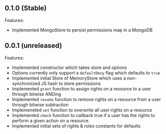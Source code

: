 ## 0.1.0 (Stable)
Features:
  - Implemented MongoStore to persist permissions map in a MongoDB

## 0.0.1 (unreleased)
Features:
  - Implemented constructor which takes store and options
  - Options currently only support a `defaultDeny` flag which defaults to `true`
  - Implemented initial Store of MemoryStore which uses a non-synchronized JS hash to store permissions
  - Implemented `grant` function to assign rights on a resource to a user through bitwise ANDing
  - Implemented `revoke` function to remove rights on a resource from a user through bitwise subtraction
  - Implemeneted `set` function to overwrite all user rights on a resource
  - Implemented `check` function to callback true if a user has the rights to perform a given action on a resource.
  - Implemented initial sets of rights & roles constants for defaults